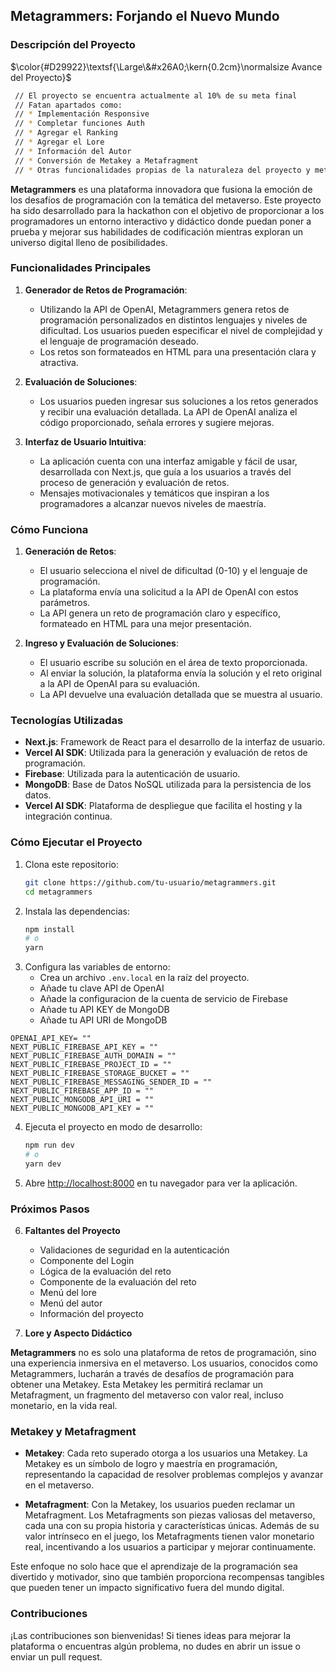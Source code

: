 ## Metagrammers: Forjando el Nuevo Mundo

### Descripción del Proyecto
$\color{#D29922}\textsf{\Large\&#x26A0;\kern{0.2cm}\normalsize  Avance del Proyecto}$ 
   ```bash
    // El proyecto se encuentra actualmente al 10% de su meta final
    // Fatan apartados como:
    // * Implementación Responsive
    // * Completar funciones Auth
    // * Agregar el Ranking
    // * Agregar el Lore
    // * Información del Autor
    // * Conversión de Metakey a Metafragment
    // * Otras funcionalidades propias de la naturaleza del proyecto y metas, iré actualizando de manera constante.
```

**Metagrammers** es una plataforma innovadora que fusiona la emoción de los desafíos de programación con la temática del metaverso. Este proyecto ha sido desarrollado para la hackathon con el objetivo de proporcionar a los programadores un entorno interactivo y didáctico donde puedan poner a prueba y mejorar sus habilidades de codificación mientras exploran un universo digital lleno de posibilidades.

### Funcionalidades Principales

1. **Generador de Retos de Programación**:
   - Utilizando la API de OpenAI, Metagrammers genera retos de programación personalizados en distintos lenguajes y niveles de dificultad. Los usuarios pueden especificar el nivel de complejidad y el lenguaje de programación deseado.
   - Los retos son formateados en HTML para una presentación clara y atractiva.

2. **Evaluación de Soluciones**:
   - Los usuarios pueden ingresar sus soluciones a los retos generados y recibir una evaluación detallada. La API de OpenAI analiza el código proporcionado, señala errores y sugiere mejoras.
   
3. **Interfaz de Usuario Intuitiva**:
   - La aplicación cuenta con una interfaz amigable y fácil de usar, desarrollada con Next.js, que guía a los usuarios a través del proceso de generación y evaluación de retos.
   - Mensajes motivacionales y temáticos que inspiran a los programadores a alcanzar nuevos niveles de maestría.

### Cómo Funciona

1. **Generación de Retos**:
   - El usuario selecciona el nivel de dificultad (0-10) y el lenguaje de programación.
   - La plataforma envía una solicitud a la API de OpenAI con estos parámetros.
   - La API genera un reto de programación claro y específico, formateado en HTML para una mejor presentación.

2. **Ingreso y Evaluación de Soluciones**:
   - El usuario escribe su solución en el área de texto proporcionada.
   - Al enviar la solución, la plataforma envía la solución y el reto original a la API de OpenAI para su evaluación.
   - La API devuelve una evaluación detallada que se muestra al usuario.

### Tecnologías Utilizadas

- **Next.js**: Framework de React para el desarrollo de la interfaz de usuario.
- **Vercel AI SDK**: Utilizada para la generación y evaluación de retos de programación.
- **Firebase**: Utilizada para la autenticación de usuario.
- **MongoDB**: Base de Datos NoSQL utilizada para la persistencia de los datos.
- **Vercel AI SDK**: Plataforma de despliegue que facilita el hosting y la integración continua.

### Cómo Ejecutar el Proyecto

1. Clona este repositorio:
   ```bash
   git clone https://github.com/tu-usuario/metagrammers.git
   cd metagrammers

2. Instala las dependencias:
   ```bash
   npm install
   # o
   yarn

3. Configura las variables de entorno:
   - Crea un archivo `.env.local` en la raíz del proyecto.
   - Añade tu clave API de OpenAI
   - Añade la configuracion de la cuenta de servicio de Firebase
   - Añade tu API KEY de MongoDB
   - Añade tu API URI de MongoDB

```env
OPENAI_API_KEY= ""
NEXT_PUBLIC_FIREBASE_API_KEY = ""
NEXT_PUBLIC_FIREBASE_AUTH_DOMAIN = ""
NEXT_PUBLIC_FIREBASE_PROJECT_ID = ""
NEXT_PUBLIC_FIREBASE_STORAGE_BUCKET = ""
NEXT_PUBLIC_FIREBASE_MESSAGING_SENDER_ID = ""
NEXT_PUBLIC_FIREBASE_APP_ID = ""
NEXT_PUBLIC_MONGODB_API_URI = ""
NEXT_PUBLIC_MONGODB_API_KEY = ""
```

4. Ejecuta el proyecto en modo de desarrollo:
   ```bash
   npm run dev
   # o
   yarn dev

5. Abre [http://localhost:8000](http://localhost:8000) en tu navegador para ver la aplicación.

### Próximos Pasos

6. **Faltantes del Proyecto**
   - Validaciones de seguridad en la autenticación
   - Componente del Login
   - Lógica de la evaluación del reto
   - Componente de la evaluación del reto
   - Menú del lore
   - Menú del autor
   - Información del proyecto


7. **Lore y Aspecto Didáctico**

**Metagrammers** no es solo una plataforma de retos de programación, sino una experiencia inmersiva en el metaverso. Los usuarios, conocidos como Metagrammers, lucharán a través de desafíos de programación para obtener una Metakey. Esta Metakey les permitirá reclamar un Metafragment, un fragmento del metaverso con valor real, incluso monetario, en la vida real.

### Metakey y Metafragment

- **Metakey**: Cada reto superado otorga a los usuarios una Metakey. La Metakey es un símbolo de logro y maestría en programación, representando la capacidad de resolver problemas complejos y avanzar en el metaverso.
  
- **Metafragment**: Con la Metakey, los usuarios pueden reclamar un Metafragment. Los Metafragments son piezas valiosas del metaverso, cada una con su propia historia y características únicas. Además de su valor intrínseco en el juego, los Metafragments tienen valor monetario real, incentivando a los usuarios a participar y mejorar continuamente.

Este enfoque no solo hace que el aprendizaje de la programación sea divertido y motivador, sino que también proporciona recompensas tangibles que pueden tener un impacto significativo fuera del mundo digital.



### Contribuciones

¡Las contribuciones son bienvenidas! Si tienes ideas para mejorar la plataforma o encuentras algún problema, no dudes en abrir un issue o enviar un pull request.
